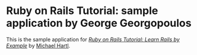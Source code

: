 # Ruby on Rails Tutorial: sample application by George Georgopoulos
This is the sample application for
[*Ruby on Rails Tutorial: Learn Rails by Example*](http://railstutorial.org/)
by [Michael Hartl](http://michaelhartl.com/).